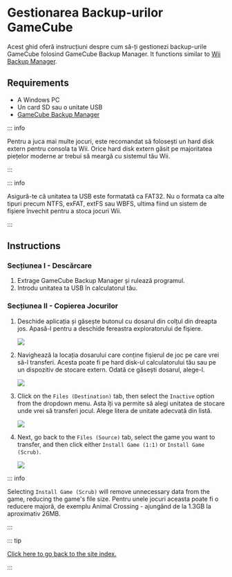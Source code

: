 # Gestionarea Backup-urilor GameCube

Acest ghid oferă instrucțiuni despre cum să-ți gestionezi backup-urile GameCube folosind GameCube Backup Manager. It functions similar to [Wii Backup Manager](wii-backups#using-wii-backup-manager).

## Requirements

- A Windows PC
- Un card SD sau o unitate USB
- [GameCube Backup Manager](https://github.com/AxionDrak/GameCube-Backup-Manager/releases)

::: info

Pentru a juca mai multe jocuri, este recomandat să folosești un hard disk extern pentru consola ta Wii. Orice hard disk extern găsit pe majoritatea piețelor moderne ar trebui să meargă cu sistemul tău Wii.

:::

::: info

Asigură-te că unitatea ta USB este formatată ca FAT32. Nu o formata ca alte tipuri precum NTFS, exFAT, extFS sau WBFS, ultima fiind un sistem de fișiere învechit pentru a stoca jocuri Wii.

:::

## Instructions

### Secțiunea I - Descărcare

1. Extrage GameCube Backup Manager și rulează programul.
2. Introdu unitatea ta USB în calculatorul tău.

### Secțiunea II - Copierea Jocurilor

1. Deschide aplicația și găsește butonul cu dosarul din colțul din dreapta jos. Apasă-l pentru a deschide fereastra exploratorului de fișiere.

   ![](/images/desktop-apps/GCBM/folderbutton.png)

2. Navighează la locația dosarului care conține fișierul de joc pe care vrei să-l transferi. Acesta poate fi pe hard disk-ul calculatorului tău sau pe un dispozitiv de stocare extern. Odată ce găsești dosarul, alege-l.

   ![](/images/desktop-apps/GCBM/selectfolder.png)

3. Click on the `Files (Destination)` tab, then select the `Inactive` option from the dropdown menu. Asta îți va permite să alegi unitatea de stocare unde vrei să transferi jocul. Alege litera de unitate adecvată din listă.

   ![](/images/desktop-apps/GCBM/selectdrive.png)

4. Next, go back to the `Files (Source)` tab, select the game you want to transfer, and then click either `Install Game (1:1)` or `Install Game (Scrub)`.

   ![](/images/desktop-apps/GCBM/installgame.png)

::: info

Selecting `Install Game (Scrub)` will remove unnecessary data from the game, reducing the game's file size. Pentru unele jocuri aceasta poate fi o reducere majoră, de exemplu Animal Crossing - ajungând de la 1.3GB la aproximativ 26MB.

:::

::: tip

[Click here to go back to the site index.](site-navigation)

:::
